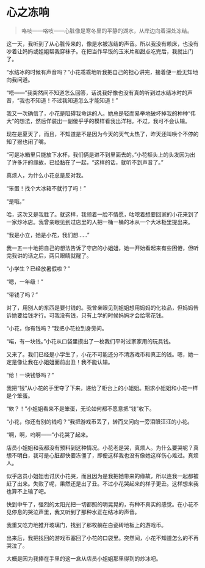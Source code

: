 # 心之冻响

> 咯吱——咯吱——心脏像是寒冬里的平静的湖水，从岸边向着深处冻结。

这一天，我听到了从心脏传来的，像是水被冻结的声音。所以我没有赖床，也没有吵着让妈妈或姐姐帮我穿袜子。在把当作早饭的玉米片和甜点吃完后，我就出门了。

“水结冰的时候有声音吗？”小花乖乖地听我把自己的担心讲完，接着便一脸无知地向我问道。

“唔——”我突然间不知道怎么回答，话说我好像也没有真的听到过水结冰时的声音，“我也不知道！不过我知道怎么才能知道！”

我又一次确信了，小花是阻碍我命运的人。她总是轻而易举地破坏掉我的种种“伟大”的想法，然后佯装出一副傻乎乎的模样看我出洋相。不过，我可不会认输。

现在是夏天了，而且，不知道是不是因为今天的天气太热了，昨天还叫唤个不停的知了猴也闭了嘴。

“可是冰箱里只能放下水杯，我们俩是进不到里面去的。”小花额头上的头发因为出了许多汗的缘故，已经黏在了一起，“这样的话，就听不到声音了。”

真烦人，为什么小花总是反对我。

“笨蛋！找个大冰箱不就行了吗！”

“是哦。”

哈，这次又是我胜了。就这样，我领着一脸不情愿，咕哝着想要回家的小花来到了一家炒冰店。我曾亲眼见到过店里的人把一桶一桶的冰从一个大冰柜里提出来。

“我是小立，她是小花，我们想……”

我一五一十地把自己的想法告诉了守店的小姐姐，她一开始看起来有些困倦，但听完我讲的话之后，两只眼睛就醒了。

“小学生？已经放暑假啦？”

“嗯，一年级！”

“带钱了吗？”

对了，用别人的东西是要付钱的。我曾亲眼见到姐姐想用妈妈的化妆品，但妈妈告诉她要给钱才行。可我没有钱，只有上学的时候妈妈才会给零花钱。

“小花，你有钱吗？”我把小花拉到身旁问。

“喏，有一块钱。”小花从口袋里摸出了一枚我们平时过家家用的玩具钱。

又来了。我们已经是小学生了，小花不可能还分不清游戏币和真正的钱。嗯，她一定是像让我在小姐姐面前出丑！我不能认输。

“给！一块钱够吗？”

我把“钱”从小花的手里夺了下来，递给了柜台上的小姐姐。期求小姐姐和小花一样是个笨蛋。

“欸？！”小姐姐看来不是笨蛋，无论如何都不愿意把“钱”收下。

“小花，你还有别的钱吗？”我把游戏币丢了，转而又问向一旁泪眼汪汪的小花。

“啊，啊，呜啊——”小花哭了起来。

店员小姐姐和我都没有预料到这种情况。小花老是哭，真烦人。为什么要哭呢？真想不明白，我可是心脏都快要冻僵了，即便这样我也没有像她这样伤心难过。真烦人。

似乎店员小姐姐也讨厌小花哭，而且因为是我把她带来的缘故，所以连我一起都被赶了出来。失败了呢，果然还是出了丑。不过小花哭起来的样子更丑。这样想来我也算不上输了吧。

快到中午了，强烈的太阳光把一切都照的明晃晃的，有种不真实的感觉。在小花不见停息的哭泣声里，我又听到了那种水正在结冰的声音。

我重又吃力地推开玻璃门，找到了那枚躺在白瓷砖地板上的游戏币。

出来后，我把找回的游戏币塞回了小花的口袋里。突然间，小花不知道怎么的不再哭泣了。

大概是因为我捧在手里的这一盒从店员小姐姐那里得到的炒冰吧。